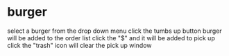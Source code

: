 # burger

select a burger from the drop down menu
click the tumbs up button
burger will be added to the order list
click the "$" and it will be added to pick up
click the "trash" icon will clear the pick up window


